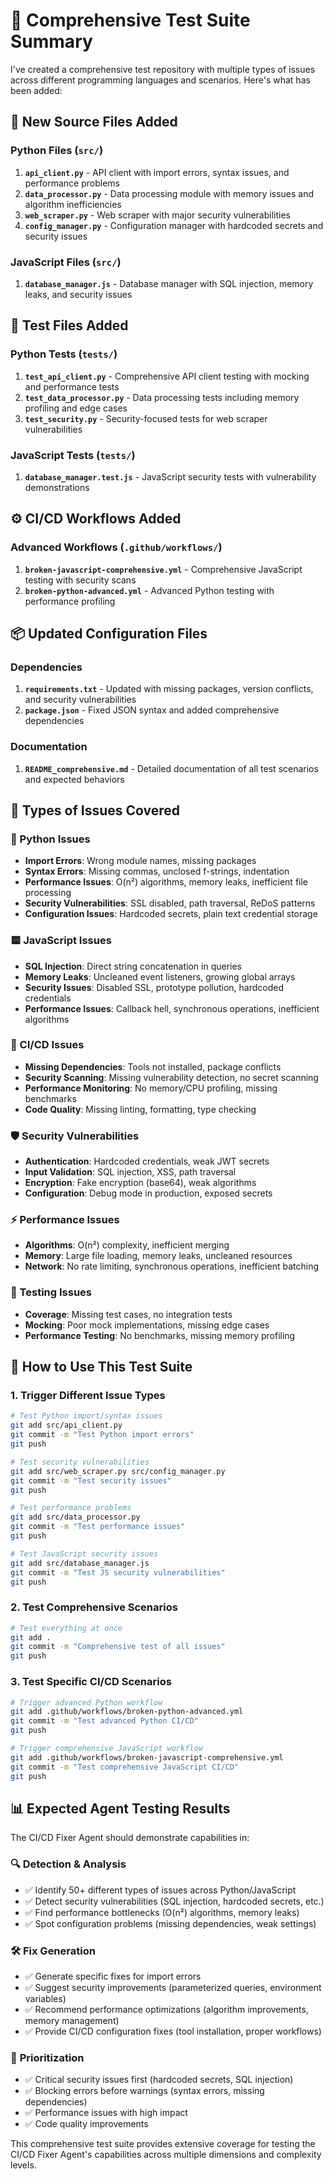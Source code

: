 # 🧪 Comprehensive Test Suite Summary

I've created a comprehensive test repository with multiple types of issues across different programming languages and scenarios. Here's what has been added:

## 📁 New Source Files Added

### Python Files (`src/`)
1. **`api_client.py`** - API client with import errors, syntax issues, and performance problems
2. **`data_processor.py`** - Data processing module with memory issues and algorithm inefficiencies  
3. **`web_scraper.py`** - Web scraper with major security vulnerabilities
4. **`config_manager.py`** - Configuration manager with hardcoded secrets and security issues

### JavaScript Files (`src/`)
1. **`database_manager.js`** - Database manager with SQL injection, memory leaks, and security issues

## 🧩 Test Files Added

### Python Tests (`tests/`)
1. **`test_api_client.py`** - Comprehensive API client testing with mocking and performance tests
2. **`test_data_processor.py`** - Data processing tests including memory profiling and edge cases
3. **`test_security.py`** - Security-focused tests for web scraper vulnerabilities

### JavaScript Tests (`tests/`)
1. **`database_manager.test.js`** - JavaScript security tests with vulnerability demonstrations

## ⚙️ CI/CD Workflows Added

### Advanced Workflows (`.github/workflows/`)
1. **`broken-javascript-comprehensive.yml`** - Comprehensive JavaScript testing with security scans
2. **`broken-python-advanced.yml`** - Advanced Python testing with performance profiling

## 📦 Updated Configuration Files

### Dependencies
1. **`requirements.txt`** - Updated with missing packages, version conflicts, and security vulnerabilities
2. **`package.json`** - Fixed JSON syntax and added comprehensive dependencies

### Documentation
1. **`README_comprehensive.md`** - Detailed documentation of all test scenarios and expected behaviors

## 🎯 Types of Issues Covered

### 🐍 Python Issues
- **Import Errors**: Wrong module names, missing packages
- **Syntax Errors**: Missing commas, unclosed f-strings, indentation
- **Performance Issues**: O(n²) algorithms, memory leaks, inefficient file processing
- **Security Vulnerabilities**: SSL disabled, path traversal, ReDoS patterns
- **Configuration Issues**: Hardcoded secrets, plain text credential storage

### 🟨 JavaScript Issues  
- **SQL Injection**: Direct string concatenation in queries
- **Memory Leaks**: Uncleaned event listeners, growing global arrays
- **Security Issues**: Disabled SSL, prototype pollution, hardcoded credentials
- **Performance Issues**: Callback hell, synchronous operations, inefficient algorithms

### 🔧 CI/CD Issues
- **Missing Dependencies**: Tools not installed, package conflicts
- **Security Scanning**: Missing vulnerability detection, no secret scanning
- **Performance Monitoring**: No memory/CPU profiling, missing benchmarks
- **Code Quality**: Missing linting, formatting, type checking

### 🛡️ Security Vulnerabilities
- **Authentication**: Hardcoded credentials, weak JWT secrets
- **Input Validation**: SQL injection, XSS, path traversal
- **Encryption**: Fake encryption (base64), weak algorithms
- **Configuration**: Debug mode in production, exposed secrets

### ⚡ Performance Issues
- **Algorithms**: O(n²) complexity, inefficient merging
- **Memory**: Large file loading, memory leaks, uncleaned resources
- **Network**: No rate limiting, synchronous operations, inefficient batching

### 🧪 Testing Issues
- **Coverage**: Missing test cases, no integration tests
- **Mocking**: Poor mock implementations, missing edge cases
- **Performance Testing**: No benchmarks, missing memory profiling

## 🚀 How to Use This Test Suite

### 1. Trigger Different Issue Types
```bash
# Test Python import/syntax issues
git add src/api_client.py
git commit -m "Test Python import errors"
git push

# Test security vulnerabilities  
git add src/web_scraper.py src/config_manager.py
git commit -m "Test security issues"
git push

# Test performance problems
git add src/data_processor.py
git commit -m "Test performance issues"  
git push

# Test JavaScript security issues
git add src/database_manager.js
git commit -m "Test JS security vulnerabilities"
git push
```

### 2. Test Comprehensive Scenarios
```bash
# Test everything at once
git add .
git commit -m "Comprehensive test of all issues"
git push
```

### 3. Test Specific CI/CD Scenarios
```bash
# Trigger advanced Python workflow
git add .github/workflows/broken-python-advanced.yml
git commit -m "Test advanced Python CI/CD"
git push

# Trigger comprehensive JavaScript workflow  
git add .github/workflows/broken-javascript-comprehensive.yml
git commit -m "Test comprehensive JavaScript CI/CD"
git push
```

## 📊 Expected Agent Testing Results

The CI/CD Fixer Agent should demonstrate capabilities in:

### 🔍 **Detection & Analysis**
- ✅ Identify 50+ different types of issues across Python/JavaScript
- ✅ Detect security vulnerabilities (SQL injection, hardcoded secrets, etc.)
- ✅ Find performance bottlenecks (O(n²) algorithms, memory leaks)
- ✅ Spot configuration problems (missing dependencies, weak settings)

### 🛠️ **Fix Generation**
- ✅ Generate specific fixes for import errors
- ✅ Suggest security improvements (parameterized queries, environment variables)
- ✅ Recommend performance optimizations (algorithm improvements, memory management)
- ✅ Provide CI/CD configuration fixes (tool installation, proper workflows)

### 🚨 **Prioritization**
- ✅ Critical security issues first (hardcoded secrets, SQL injection)
- ✅ Blocking errors before warnings (syntax errors, missing dependencies)
- ✅ Performance issues with high impact
- ✅ Code quality improvements

This comprehensive test suite provides extensive coverage for testing the CI/CD Fixer Agent's capabilities across multiple dimensions and complexity levels.
